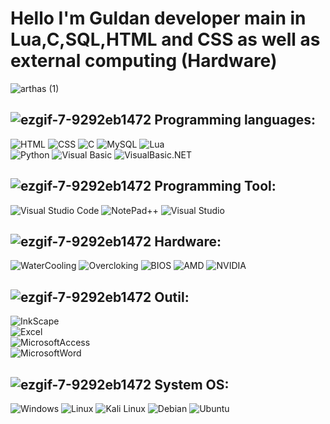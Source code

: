 
# **Hello I'm Guldan developer main in Lua,C,SQL,HTML and CSS as well as external computing (Hardware)**







![arthas (1)](https://user-images.githubusercontent.com/98873011/159123369-ed7dda88-4d25-4478-8eca-a71cb3362d8a.gif)




## ![ezgif-7-9292eb1472](https://user-images.githubusercontent.com/98873011/152515601-a53bb16a-3285-4a2b-a47e-64a9f978c4de.gif) **Programming languages:**


![HTML](https://img.shields.io/badge/HTML-E34F26?style=for-the-badge&logo=HTML5&logoColor=black)
![CSS](https://img.shields.io/badge/CSS-1572B6?style=for-the-badge&logo=css3&logoColor=black)
![C](https://img.shields.io/badge/C-A8B9CC?style=for-the-badge&logo=C&logoColor=black)
![MySQL](https://img.shields.io/badge/MySQL-4479A1.svg?style=for-the-badge&logo=MySQL&logoColor=white)
![Lua](https://img.shields.io/badge/lua-%232C2D72.svg?style=for-the-badge&logo=lua&logoColor=white)
<br>
![Python](https://img.shields.io/badge/python-CEA314?style=for-the-badge&logo=python&logoColor=red)
![Visual Basic](https://img.shields.io/badge/Visual_Basic-AA1329?style=for-the-badge&logo=V&logoColor=black)
![VisualBasic.NET](https://img.shields.io/badge/Visual_Basic.NET-512BD4?style=for-the-badge&logo=.net&logoColor=black)



## ![ezgif-7-9292eb1472](https://user-images.githubusercontent.com/98873011/152515601-a53bb16a-3285-4a2b-a47e-64a9f978c4de.gif) **Programming Tool:**

![Visual Studio Code](https://img.shields.io/badge/Visual%20Studio%20Code-0078d7.svg?style=for-the-badge&logo=visual-studio-code&logoColor=white)
![NotePad++](https://img.shields.io/badge/NotePad++-800DC1?style=for-the-badge&logo=notepadplusplus&logoColor=green)
![Visual Studio](https://img.shields.io/badge/VisualStudio-5C2D91?style=for-the-badge&logo=VisualStudio&logoColor=blue)
## ![ezgif-7-9292eb1472](https://user-images.githubusercontent.com/98873011/152515601-a53bb16a-3285-4a2b-a47e-64a9f978c4de.gif) **Hardware:**


![WaterCooling](https://img.shields.io/badge/Water.Cooling.Custom-20CEC6?style=for-the-badge&logo=rainmeter&logoColor=purple)
![Overcloking](https://img.shields.io/badge/Overclocking-FF0000?style=for-the-badge&logo=pcgamingwiki&logoColor=black)
![BIOS](https://img.shields.io/badge/Bios-2718BF?style=for-the-badge&logo=amp&logoColor=red)
![AMD](https://img.shields.io/badge/AMD-C05555?style=for-the-badge&logo=amd&logoColor=black)
![NVIDIA](https://img.shields.io/badge/NVIDIA-36BF6E?style=for-the-badge&logo=nvidia&logoColor=black)

## ![ezgif-7-9292eb1472](https://user-images.githubusercontent.com/98873011/152515601-a53bb16a-3285-4a2b-a47e-64a9f978c4de.gif) **Outil:**

![InkScape](https://img.shields.io/badge/Inkscape-FF0000?style=for-the-badge&logo=Inkscape&logoColor=black)
    <br>
![Excel](https://img.shields.io/badge/Microsoft-Excel-217346?style=for-the-badge&logo=microsoftexcel&logoColor=green)
    <br>
![MicrosoftAccess](https://img.shields.io/badge/Microsoft-Access-A4373A?style=for-the-badge&logo=microsoftaccess&logoColor=red)
    <br>
![MicrosoftWord](https://img.shields.io/badge/Microsoft-Word-2295B9?style=for-the-badge&logo=microsoftword&logoColor=blue)

## ![ezgif-7-9292eb1472](https://user-images.githubusercontent.com/98873011/152515601-a53bb16a-3285-4a2b-a47e-64a9f978c4de.gif) **System OS:**

![Windows](https://img.shields.io/badge/Windows-0078D6?style=for-the-badge&logo=windows&logoColor=white)
![Linux](https://img.shields.io/badge/Linux-FF3850?style=for-the-badge&logo=Linux&logoColor=white)
![Kali Linux](https://img.shields.io/badge/KaliLinux-000000?style=for-the-badge&logo=KaliLinux&logoColor=white)
![Debian](https://img.shields.io/badge/Debian-A81D33?style=for-the-badge&logo=Debian&logoColor=white)
![Ubuntu](https://img.shields.io/badge/Ubuntu-FF7328?style=for-the-badge&logo=Ubuntu&logoColor=white)



